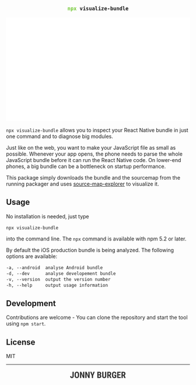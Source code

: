 <p>
    <h3 align="center"><code><span style="color: #72C834">npx</span> visualize-bundle</code></h3>
</p>
<p align="center">
<img src="https://github.com/JonnyBurger/npx-visualize-bundle/raw/master/npx-visualize-bundle.gif"/>
</p>
<p> </p>
<p> </p>



`npx visualize-bundle` allows you to inspect your React Native bundle in just one command and to diagnose big modules.

Just like on the web, you want to make your JavaScript file as small as possible. Whenever your app opens, the phone needs to parse the whole JavaScript bundle before it can run the React Native code. On lower-end phones, a big bundle can be a bottleneck on startup performance.

This package simply downloads the bundle and the sourcemap from the running packager and uses [source-map-explorer](https://github.com/danvk/source-map-explorer) to visualize it.

## Usage

No installation is needed, just type

```sh
npx visualize-bundle
```

into the command line. The `npx` command is available with npm 5.2 or later.

By default the iOS production bundle is being analyzed.
The following options are available:

```
-a, --android  analyse Android bundle 
-d, --dev      analyse developement bundle
-v, --version  output the version number
-h, --help     output usage information
```

## Development

Contributions are welcome - You can clone the repository and start the tool using `npm start`.

## License
MIT

---

<p align="center">
    <a href="https://twitter.com/JNYBGR">
        <img src="https://github.com/JonnyBurger/npx-visualize-bundle/raw/master/credit.png" height="28"/>
    </a>
</p>
